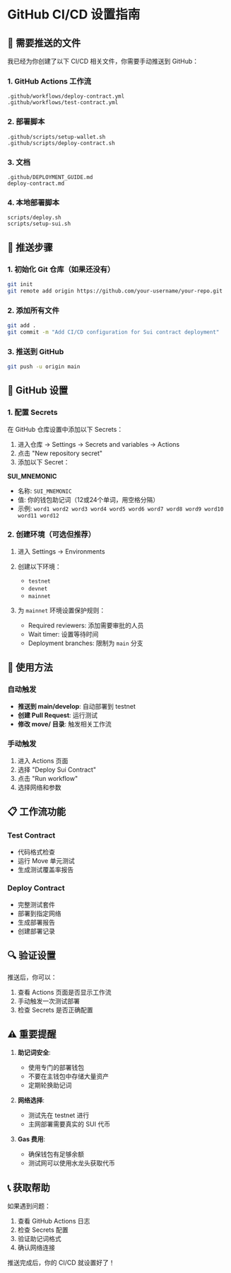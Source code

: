 # GitHub CI/CD 设置指南

## 📁 需要推送的文件

我已经为你创建了以下 CI/CD 相关文件，你需要手动推送到 GitHub：

### 1. GitHub Actions 工作流
```
.github/workflows/deploy-contract.yml
.github/workflows/test-contract.yml
```

### 2. 部署脚本
```
.github/scripts/setup-wallet.sh
.github/scripts/deploy-contract.sh
```

### 3. 文档
```
.github/DEPLOYMENT_GUIDE.md
deploy-contract.md
```

### 4. 本地部署脚本
```
scripts/deploy.sh
scripts/setup-sui.sh
```

## 🚀 推送步骤

### 1. 初始化 Git 仓库（如果还没有）
```bash
git init
git remote add origin https://github.com/your-username/your-repo.git
```

### 2. 添加所有文件
```bash
git add .
git commit -m "Add CI/CD configuration for Sui contract deployment"
```

### 3. 推送到 GitHub
```bash
git push -u origin main
```

## 🔧 GitHub 设置

### 1. 配置 Secrets

在 GitHub 仓库设置中添加以下 Secrets：

1. 进入仓库 → Settings → Secrets and variables → Actions
2. 点击 "New repository secret"
3. 添加以下 Secret：

**SUI_MNEMONIC**
- 名称: `SUI_MNEMONIC`
- 值: 你的钱包助记词（12或24个单词，用空格分隔）
- 示例: `word1 word2 word3 word4 word5 word6 word7 word8 word9 word10 word11 word12`

### 2. 创建环境（可选但推荐）

1. 进入 Settings → Environments
2. 创建以下环境：
   - `testnet`
   - `devnet` 
   - `mainnet`

3. 为 `mainnet` 环境设置保护规则：
   - Required reviewers: 添加需要审批的人员
   - Wait timer: 设置等待时间
   - Deployment branches: 限制为 `main` 分支

## 🎯 使用方法

### 自动触发
- **推送到 main/develop**: 自动部署到 testnet
- **创建 Pull Request**: 运行测试
- **修改 move/ 目录**: 触发相关工作流

### 手动触发
1. 进入 Actions 页面
2. 选择 "Deploy Sui Contract"
3. 点击 "Run workflow"
4. 选择网络和参数

## 📋 工作流功能

### Test Contract
- 代码格式检查
- 运行 Move 单元测试
- 生成测试覆盖率报告

### Deploy Contract
- 完整测试套件
- 部署到指定网络
- 生成部署报告
- 创建部署记录

## 🔍 验证设置

推送后，你可以：

1. 查看 Actions 页面是否显示工作流
2. 手动触发一次测试部署
3. 检查 Secrets 是否正确配置

## ⚠️ 重要提醒

1. **助记词安全**: 
   - 使用专门的部署钱包
   - 不要在主钱包中存储大量资产
   - 定期轮换助记词

2. **网络选择**:
   - 测试先在 testnet 进行
   - 主网部署需要真实的 SUI 代币

3. **Gas 费用**:
   - 确保钱包有足够余额
   - 测试网可以使用水龙头获取代币

## 📞 获取帮助

如果遇到问题：
1. 查看 GitHub Actions 日志
2. 检查 Secrets 配置
3. 验证助记词格式
4. 确认网络连接

推送完成后，你的 CI/CD 就设置好了！